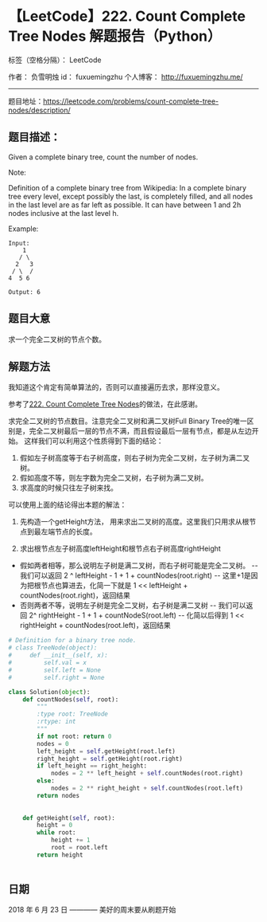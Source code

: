 # 【LeetCode】222. Count Complete Tree Nodes 解题报告（Python）

标签（空格分隔）： LeetCode

作者： 		负雪明烛 
id：				fuxuemingzhu
个人博客：	http://fuxuemingzhu.me/

---

题目地址：https://leetcode.com/problems/count-complete-tree-nodes/description/

## 题目描述：

Given a complete binary tree, count the number of nodes.

Note:

Definition of a complete binary tree from Wikipedia:
In a complete binary tree every level, except possibly the last, is completely filled, and all nodes in the last level are as far left as possible. It can have between 1 and 2h nodes inclusive at the last level h.

Example:

    Input: 
        1
       / \
      2   3
     / \  /
    4  5 6
    
    Output: 6

## 题目大意

求一个完全二叉树的节点个数。

## 解题方法

我知道这个肯定有简单算法的，否则可以直接遍历去求，那样没意义。

参考了[222. Count Complete Tree Nodes][1]的做法，在此感谢。

求完全二叉树的节点数目。注意完全二叉树和满二叉树Full Binary Tree的唯一区别是，完全二叉树最后一层的节点不满，而且假设最后一层有节点，都是从左边开始。 这样我们可以利用这个性质得到下面的结论：

1. 假如左子树高度等于右子树高度，则右子树为完全二叉树，左子树为满二叉树。
1. 假如高度不等，则左字数为完全二叉树，右子树为满二叉树。
1. 求高度的时候只往左子树来找。

可以使用上面的结论得出本题的解法：

1. 先构造一个getHeight方法， 用来求出二叉树的高度。这里我们只用求从根节点到最左端节点的长度。

1. 求出根节点左子树高度leftHeight和根节点右子树高度rightHeight
- 假如两者相等，那么说明左子树是满二叉树，而右子树可能是完全二叉树。
-- 我们可以返回  2 ^ leftHeight - 1 + 1  + countNodes(root.right)
-- 这里+1是因为把根节点也算进去，化简一下就是 1 << leftHeight + countNodes(root.right)，返回结果
- 否则两者不等，说明左子树是完全二叉树，右子树是满二叉树
-- 我们可以返回 2^ rightHeight - 1 + 1 + countNodeS(root.left)
-- 化简以后得到 1 << rightHeight + countNodes(root.left)，返回结果



```python
# Definition for a binary tree node.
# class TreeNode(object):
#     def __init__(self, x):
#         self.val = x
#         self.left = None
#         self.right = None

class Solution(object):
    def countNodes(self, root):
        """
        :type root: TreeNode
        :rtype: int
        """
        if not root: return 0
        nodes = 0
        left_height = self.getHeight(root.left)
        right_height = self.getHeight(root.right)
        if left_height == right_height:
            nodes = 2 ** left_height + self.countNodes(root.right)
        else:
            nodes = 2 ** right_height + self.countNodes(root.left)
        return nodes
        
        
    def getHeight(self, root):
        height = 0
        while root:
            height += 1
            root = root.left
        return height
        
```

## 日期

2018 年 6 月 23 日 ———— 美好的周末要从刷题开始


  [1]: https://www.cnblogs.com/yrbbest/p/4993469.html